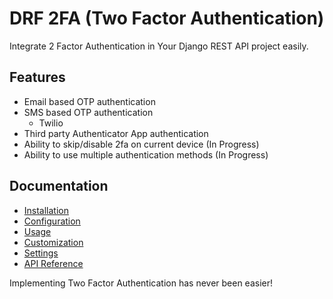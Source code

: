 # DRF 2FA (Two Factor Authentication)
Integrate 2 Factor Authentication in Your Django REST API project easily.

## Features
- Email based OTP authentication
- SMS based OTP authentication
    - Twilio
- Third party Authenticator App authentication
- Ability to skip/disable 2fa on current device (In Progress)
- Ability to use multiple authentication methods (In Progress)

## Documentation
- [Installation](https://drf-2fa.readthedocs.io/en/latest/installation/)
- [Configuration](https://drf-2fa.readthedocs.io/en/latest/configuration/)
- [Usage](https://drf-2fa.readthedocs.io/en/latest/usage/)
- [Customization](https://drf-2fa.readthedocs.io/en/latest/customization/)
- [Settings](https://drf-2fa.readthedocs.io/en/latest/settings/)
- [API Reference](https://drf-2fa.readthedocs.io/en/latest/api_reference/)

Implementing Two Factor Authentication has never been easier!
